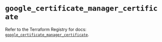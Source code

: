 # `google_certificate_manager_certificate`

Refer to the Terraform Registry for docs: [`google_certificate_manager_certificate`](https://registry.terraform.io/providers/hashicorp/google-beta/6.23.0/docs/resources/google_certificate_manager_certificate).
